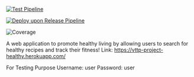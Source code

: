 [![Test Pipeline](https://github.com/siawli/VTTP-Project/actions/workflows/testPipeline1.yaml/badge.svg)](https://github.com/siawli/VTTP-Project/actions/workflows/testPipeline1.yaml)

[![Deploy upon Release Pipeline](https://github.com/siawli/VTTP-Project/actions/workflows/deployPipeline2.yaml/badge.svg)](https://github.com/siawli/VTTP-Project/actions/workflows/deployPipeline2.yaml)

![Coverage](https://paf-siawli.sgp1.digitaloceanspaces.com/coverage/VTTP-Project/jacoco.svg?branch=main&service=github)

A web application to promote healthy living by allowing users to search for healthy recipes and track their fitness!
Link: https://vttp-project-healthy.herokuapp.com/

For Testing Purpose
Username: user
Password: user
